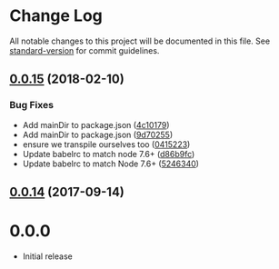 # Change Log

All notable changes to this project will be documented in this file. See [standard-version](https://github.com/conventional-changelog/standard-version) for commit guidelines.

<a name="0.0.15"></a>
## [0.0.15](https://github.com/denali-js/denali-babel/compare/v0.0.14...v0.0.15) (2018-02-10)


### Bug Fixes

* Add mainDir to package.json ([4c10179](https://github.com/denali-js/denali-babel/commit/4c10179))
* Add mainDir to package.json ([9d70255](https://github.com/denali-js/denali-babel/commit/9d70255))
* ensure we transpile ourselves too ([0415223](https://github.com/denali-js/denali-babel/commit/0415223))
* Update babelrc to match node 7.6+ ([d86b9fc](https://github.com/denali-js/denali-babel/commit/d86b9fc))
* Update babelrc to match Node 7.6+ ([5246340](https://github.com/denali-js/denali-babel/commit/5246340))



<a name="0.0.14"></a>
## [0.0.14](https://github.com/denali-js/denali-babel/compare/v0.0.13...v0.0.14) (2017-09-14)



# 0.0.0

* Initial release

